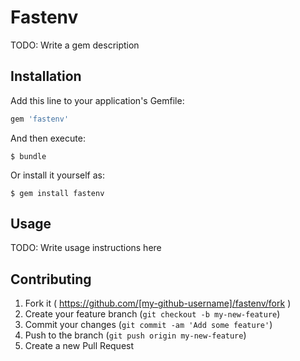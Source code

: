# Fastenv

TODO: Write a gem description

## Installation

Add this line to your application's Gemfile:

```ruby
gem 'fastenv'
```

And then execute:

    $ bundle

Or install it yourself as:

    $ gem install fastenv

## Usage

TODO: Write usage instructions here

## Contributing

1. Fork it ( https://github.com/[my-github-username]/fastenv/fork )
2. Create your feature branch (`git checkout -b my-new-feature`)
3. Commit your changes (`git commit -am 'Add some feature'`)
4. Push to the branch (`git push origin my-new-feature`)
5. Create a new Pull Request
